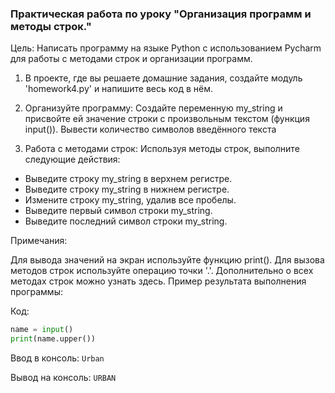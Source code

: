 ### Практическая работа по уроку "Организация программ и методы строк."

Цель: Написать программу на языке Python с использованием Pycharm для работы с методами строк и организации программ.

1. В проекте, где вы решаете домашние задания, создайте модуль 'homework4.py' и напишите весь код в нём.

2. Организуйте программу:
Создайте переменную my_string и присвойте ей значение строки с произвольным текстом (функция input()).
Вывести количество символов введённого текста
3. Работа с методами строк:
Используя методы строк, выполните следующие действия:
- Выведите строку my_string в верхнем регистре.
- Выведите строку my_string в нижнем регистре.
- Измените строку my_string, удалив все пробелы.
- Выведите первый символ строки my_string.
- Выведите последний символ строки my_string.

Примечания:

Для вывода значений на экран используйте функцию print().
Для вызова методов строк используйте операцию точки '.'.
Дополнительно о всех методах строк можно узнать здесь.
Пример результата выполнения программы:

Код:
```python
name = input()
print(name.upper())
```

Ввод в консоль:
```Urban```

Вывод на консоль:
```URBAN```